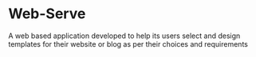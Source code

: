 # Web-Serve
A web based application developed to help its users select and design templates for their website or blog as per their choices and requirements 
